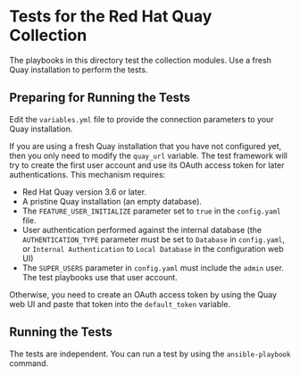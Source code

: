 # Tests for the Red Hat Quay Collection

The playbooks in this directory test the collection modules.
Use a fresh Quay installation to perform the tests.


## Preparing for Running the Tests

Edit the `variables.yml` file to provide the connection parameters to your Quay installation.

If you are using a fresh Quay installation that you have not configured yet, then you only need to modify the `quay_url` variable.
The test framework will try to create the first user account and use its OAuth access token for later authentications.
This mechanism requires:

* Red Hat Quay version 3.6 or later.
* A pristine Quay installation (an empty database).
* The `FEATURE_USER_INITIALIZE` parameter set to `true` in the `config.yaml` file.
* User authentication performed against the internal database (the `AUTHENTICATION_TYPE` parameter must be set to `Database` in `config.yaml`, or `Internal Authentication` to `Local Database` in the configuration web UI)
* The `SUPER_USERS` parameter in `config.yaml` must include the `admin` user.
  The test playbooks use that user account.

Otherwise, you need to create an OAuth access token by using the Quay web UI and paste that token into the `default_token` variable.

## Running the Tests

The tests are independent.
You can run a test by using the `ansible-playbook` command.
